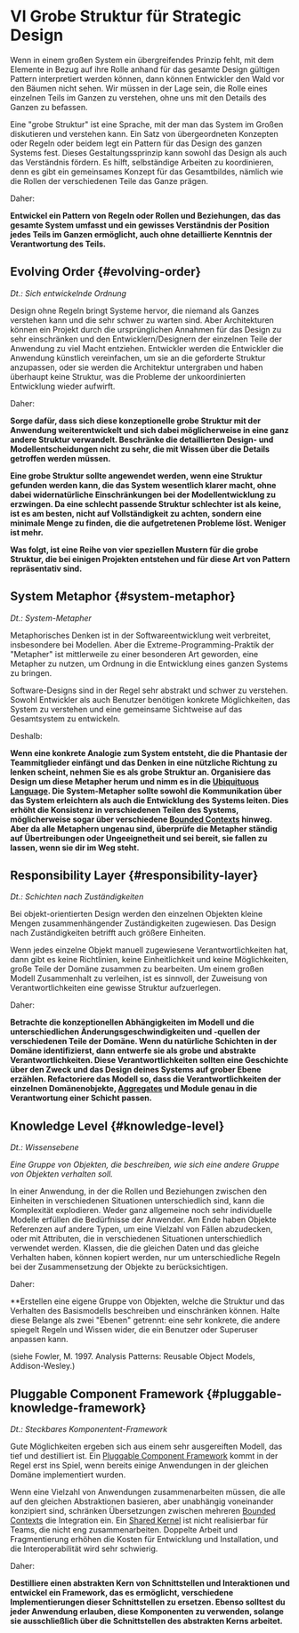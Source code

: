 # VI Grobe Struktur für Strategic Design

Wenn in einem großen System ein übergreifendes Prinzip fehlt, mit dem
Elemente in Bezug auf ihre Rolle anhand für das gesamte Design gültigen
Pattern interpretiert werden können, dann können Entwickler den Wald
vor den Bäumen nicht sehen. Wir müssen in der Lage sein, die Rolle
eines einzelnen Teils im Ganzen zu verstehen, ohne uns mit den Details
des Ganzen zu befassen.

Eine "grobe Struktur" ist eine Sprache, mit der man das System im
Großen diskutieren und verstehen kann.  Ein Satz von übergeordneten
Konzepten oder Regeln oder beidem legt ein Pattern für das Design des
ganzen Systems fest.  Dieses Gestaltungssprinzip kann sowohl das
Design als auch das Verständnis fördern.  Es hilft, selbständige
Arbeiten zu koordinieren, denn es gibt ein gemeinsames Konzept für das
Gesamtbildes, nämlich wie die Rollen der verschiedenen Teile das Ganze
prägen.

Daher:

**Entwickel ein Pattern von Regeln oder Rollen und Beziehungen, das
das gesamte System umfasst und ein gewisses Verständnis der Position
jedes Teils im Ganzen ermöglicht, auch ohne detaillierte Kenntnis der
Verantwortung des Teils.**

## Evolving Order {#evolving-order}

*Dt.: Sich entwickelnde Ordnung*

Design ohne Regeln bringt Systeme hervor, die niemand als Ganzes
verstehen kann und die sehr schwer zu warten sind.  Aber Architekturen
können ein Projekt durch die ursprünglichen Annahmen für das Design zu
sehr einschränken und den Entwicklern/Designern der einzelnen Teile
der Anwendung zu viel Macht entziehen.  Entwickler werden die
Entwickler die Anwendung künstlich vereinfachen, um sie an die
geforderte Struktur anzupassen, oder sie werden die Architektur
untergraben und haben überhaupt keine Struktur, was die Probleme der
unkoordinierten Entwicklung wieder aufwirft.

Daher:

**Sorge dafür, dass sich diese konzeptionelle grobe Struktur mit der
Anwendung weiterentwickelt und sich dabei möglicherweise in eine ganz
andere Struktur verwandelt.  Beschränke die detaillierten Design- und
Modellentscheidungen nicht zu sehr, die mit Wissen über die Details
getroffen werden müssen.**

**Eine grobe Struktur sollte angewendet werden, wenn eine Struktur
gefunden werden kann, die das System wesentlich klarer macht, ohne
dabei widernatürliche Einschränkungen bei der Modellentwicklung zu
erzwingen.  Da eine schlecht passende Struktur schlechter ist als
keine, ist es am besten, nicht auf Vollständigkeit zu achten, sondern
eine minimale Menge zu finden, die die aufgetretenen Probleme löst.
Weniger ist mehr.**

**Was folgt, ist eine Reihe von vier speziellen Mustern für die grobe
Struktur, die bei einigen Projekten entstehen und für diese Art von
Pattern repräsentativ sind.**

## System Metaphor {#system-metaphor}

*Dt.: System-Metapher*

Metaphorisches Denken ist in der Softwareentwicklung weit verbreitet,
insbesondere bei Modellen.  Aber die Extreme-Programming-Praktik der
"Metapher" ist mittlerweile zu einer besonderen Art geworden, eine
Metapher zu nutzen, um Ordnung in die Entwicklung eines ganzen Systems
zu bringen.

Software-Designs sind in der Regel sehr abstrakt und schwer zu
verstehen. Sowohl Entwickler als auch Benutzer benötigen konkrete
Möglichkeiten, das System zu verstehen und eine gemeinsame Sichtweise
auf das Gesamtsystem zu entwickeln.

Deshalb:

**Wenn eine konkrete Analogie zum System entsteht, die die Phantasie
der Teammitglieder einfängt und das Denken in eine nützliche Richtung
zu lenken scheint, nehmen Sie es als grobe Struktur an.  Organisiere
das Design um diese Metapher herum und nimm es in die [Ubiquituous
Language](#ubiquituous-language).  Die System-Metapher sollte sowohl
die Kommunikation über das System erleichtern als auch die Entwicklung
des Systems leiten.  Dies erhöht die Konsistenz in verschiedenen
Teilen des Systems, möglicherweise sogar über verschiedene [Bounded
Contexts](#bounded-context) hinweg.  Aber da alle Metaphern ungenau
sind, überprüfe die Metapher ständig auf Übertreibungen oder
Ungeeignetheit und sei bereit, sie fallen zu lassen, wenn sie dir im
Weg steht.**

## Responsibility Layer {#responsibility-layer}

*Dt.: Schichten nach Zuständigkeiten*

Bei objekt-orientierten Design werden den einzelnen Objekten kleine
Mengen zusammenhängender Zuständigkeiten zugewiesen.  Das Design nach
Zuständigkeiten betrifft auch größere Einheiten.

Wenn jedes einzelne Objekt manuell zugewiesene Verantwortlichkeiten
hat, dann gibt es keine Richtlinien, keine Einheitlichkeit und keine
Möglichkeiten, große Teile der Domäne zusammen zu bearbeiten.  Um
einem großen Modell Zusammenhalt zu verleihen, ist es sinnvoll, der
Zuweisung von Verantwortlichkeiten eine gewisse Struktur aufzuerlegen.

Daher:

**Betrachte die konzeptionellen Abhängigkeiten im Modell und die
unterschiedlichen Änderungsgeschwindigkeiten und -quellen der
verschiedenen Teile der Domäne.  Wenn du natürliche Schichten in der
Domäne identifizierst, dann entwerfe sie als grobe und abstrakte
Verantwortlichkeiten.  Diese Verantwortlichkeiten sollten eine
Geschichte über den Zweck und das Design deines Systems auf grober
Ebene erzählen.  Refactoriere das Modell so, dass die
Verantwortlichkeiten der einzelnen Domänenobjekte,
[Aggregates](#aggregate) und Module genau in die Verantwortung einer
Schicht passen.**

## Knowledge Level {#knowledge-level}

*Dt.: Wissensebene*

*Eine Gruppe von Objekten, die beschreiben, wie sich eine andere
Gruppe von Objekten verhalten soll.*

In einer Anwendung, in der die Rollen und Beziehungen zwischen den
Einheiten in verschiedenen Situationen unterschiedlich sind, kann die
Komplexität explodieren. Weder ganz allgemeine noch sehr individuelle
Modelle erfüllen die Bedürfnisse der Anwender.  Am Ende haben Objekte
Referenzen auf andere Typen, um eine Vielzahl von Fällen abzudecken,
oder mit Attributen, die in verschiedenen Situationen unterschiedlich
verwendet werden.  Klassen, die die gleichen Daten und das gleiche
Verhalten haben, können kopiert werden, nur um unterschiedliche Regeln
bei der Zusammensetzung der Objekte zu berücksichtigen.

Daher:

**Erstellen eine eigene Gruppe von Objekten, welche die Struktur und
das Verhalten des Basismodells beschreiben und einschränken können.
Halte diese Belange als zwei "Ebenen" getrennt: eine sehr
konkrete, die andere spiegelt Regeln und Wissen wider, die ein
Benutzer oder Superuser anpassen kann.

(siehe Fowler, M. 1997.  Analysis Patterns: Reusable Object Models,
Addison-Wesley.)

## Pluggable Component Framework {#pluggable-knowledge-framework}

*Dt.: Steckbares Komponentent-Framework*

Gute Möglichkeiten ergeben sich aus einem sehr ausgereiften Modell,
das tief und destilliert ist. Ein [Pluggable Component
Framework](#pluggable-knowledge-framework) kommt in der Regel erst ins
Spiel, wenn bereits einige Anwendungen in der gleichen Domäne
implementiert wurden.

Wenn eine Vielzahl von Anwendungen zusammenarbeiten müssen, die alle
auf den gleichen Abstraktionen basieren, aber unabhängig voneinander
konzipiert sind, schränken Übersetzungen zwischen mehreren [Bounded
Contexts](#bounded-context) die Integration ein.  Ein [Shared
Kernel](#shared-kernel) ist nicht realisierbar für Teams, die nicht
eng zusammenarbeiten.  Doppelte Arbeit und Fragmentierung erhöhen die
Kosten für Entwicklung und Installation, und die Interoperabilität
wird sehr schwierig.

Daher:

**Destilliere einen abstrakten Kern von Schnittstellen und
Interaktionen und entwickel ein Framework, das es ermöglicht,
verschiedene Implementierungen dieser Schnittstellen zu ersetzen.
Ebenso solltest du jeder Anwendung erlauben, diese Komponenten zu
verwenden, solange sie ausschließlich über die Schnittstellen des
abstrakten Kerns arbeitet.**
